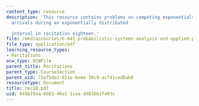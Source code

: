 ```yaml
---
content_type: resource
description: 'This resource contains problems on competing exponentials and Poisson
  arrivals during an exponentially distributed

  interval in recitation eighteen.'
file: /media/courses/6-041-probabilistic-systems-analysis-and-applied-probability-spring-2006/048bf9aa0d83d6a11ceadd830b3fa93c_rec18.pdf
file_type: application/pdf
learning_resource_types:
- Recitations
ocw_type: OCWFile
parent_title: Recitations
parent_type: CourseSection
parent_uid: 72e75de2-011e-beee-30c9-acf41ced8ab8
resourcetype: Document
title: rec18.pdf
uid: 048bf9aa-0d83-d6a1-1cea-dd830b3fa93c
---
```

